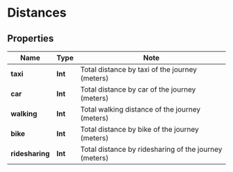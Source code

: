 # Distances

## Properties

Name | Type | Note
---- | ---- | ----
**taxi** | **Int** | Total distance by taxi of the journey (meters) 
**car** | **Int** | Total distance by car of the journey (meters) 
**walking** | **Int** | Total walking distance of the journey (meters) 
**bike** | **Int** | Total distance by bike of the journey (meters) 
**ridesharing** | **Int** | Total distance by ridesharing of the journey (meters) 

